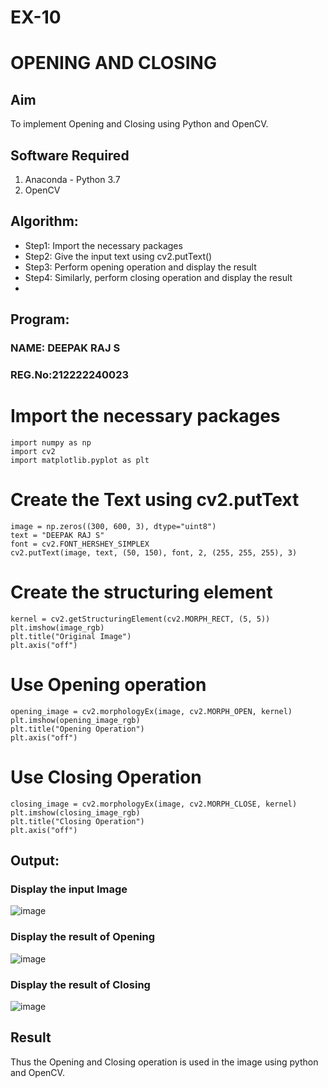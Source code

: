 # EX-10
# OPENING AND CLOSING
## Aim
To implement Opening and Closing using Python and OpenCV.
## Software Required
1. Anaconda - Python 3.7
2. OpenCV
## Algorithm:
- Step1: Import the necessary packages
- Step2: Give the input text using cv2.putText()
- Step3: Perform opening operation and display the result
- Step4: Similarly, perform closing operation and display the result
- 
## Program:
### NAME: DEEPAK RAJ S
### REG.No:212222240023

# Import the necessary packages
```
import numpy as np
import cv2
import matplotlib.pyplot as plt
```
# Create the Text using cv2.putText
```
image = np.zeros((300, 600, 3), dtype="uint8")
text = "DEEPAK RAJ S"
font = cv2.FONT_HERSHEY_SIMPLEX
cv2.putText(image, text, (50, 150), font, 2, (255, 255, 255), 3)

```
# Create the structuring element
```
kernel = cv2.getStructuringElement(cv2.MORPH_RECT, (5, 5))
plt.imshow(image_rgb)
plt.title("Original Image")
plt.axis("off")
```
# Use Opening operation
```
opening_image = cv2.morphologyEx(image, cv2.MORPH_OPEN, kernel)
plt.imshow(opening_image_rgb)
plt.title("Opening Operation")
plt.axis("off")
```
# Use Closing Operation
```
closing_image = cv2.morphologyEx(image, cv2.MORPH_CLOSE, kernel)
plt.imshow(closing_image_rgb)
plt.title("Closing Operation")
plt.axis("off")
```
## Output:
### Display the input Image
![image](https://github.com/user-attachments/assets/19b39ae0-5f61-49ac-bd00-3d45594e9044)

### Display the result of Opening
![image](https://github.com/user-attachments/assets/b51ca3a6-f3ad-4714-8fb3-04cc86859b0f)


### Display the result of Closing
 ![image](https://github.com/user-attachments/assets/3b0c5b3c-ed46-42f3-ad84-75b9f9b8d833)

## Result
Thus the Opening and Closing operation is used in the image using python and OpenCV.
